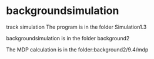 # backgroundsimulation
track  simulation
The program is in the folder Simulation1.3 

backgroundsimulation is in the folder background2

The MDP calculation is in the folder:background2/9.4/mdp
